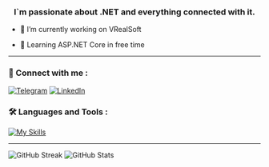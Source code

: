 <h3 align="center">I`m passionate about .NET and everything connected with it.</h3>

- 🔭 I’m currently working on VRealSoft

- 🌱 Learning ASP.NET Core in free time

---

### :bell: Connect with me :
[![Telegram](https://img.shields.io/badge/telegram-2A8BD2?style=for-the-badge&logo=telegram&logoColor=white)](https://t.me/Shindd)
[![LinkedIn](https://img.shields.io/badge/linkedin-blue?style=for-the-badge&logo=linkedin&logoColor=white)](https://www.linkedin.com/in/denysfedorovshindqq/)

### :hammer_and_wrench: Languages and Tools :

[![My Skills](https://skillicons.dev/icons?i=dotnet,cs,mysql,react,js,tailwind,docker,jenkins,nginx,git,linux&perline=3)](https://skillicons.dev)

----
![GitHub Streak](https://streak-stats.demolab.com?user=shindqq&theme=tokyonight&hide_border=true)
![GitHub Stats](https://github-readme-stats-sigma-five.vercel.app/api?username=shindqq&show_icons=true&theme=tokyonight&hide_border=true)
